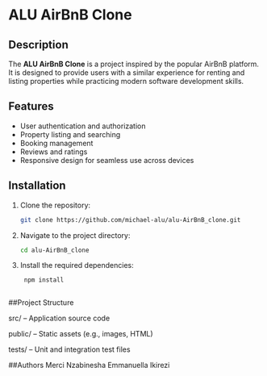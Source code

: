# ALU AirBnB Clone

## Description
The **ALU AirBnB Clone** is a project inspired by the popular AirBnB platform.  
It is designed to provide users with a similar experience for renting and listing properties while practicing modern software development skills.

## Features
- User authentication and authorization  
- Property listing and searching  
- Booking management  
- Reviews and ratings  
- Responsive design for seamless use across devices  

## Installation
1. Clone the repository:
   ```bash
   git clone https://github.com/michael-alu/alu-AirBnB_clone.git

2. Navigate to the project directory:

   ```bash
   cd alu-AirBnB_clone

3. Install the required dependencies:
   ```bash
    npm install



##Project Structure

src/ – Application source code

public/ – Static assets (e.g., images, HTML)

tests/ – Unit and integration test files

##Authors
Merci Nzabinesha
Emmanuella Ikirezi

